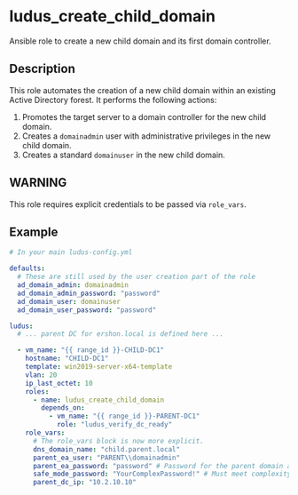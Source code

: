 # ludus_create_child_domain

Ansible role to create a new child domain and its first domain controller.

## Description
This role automates the creation of a new child domain within an existing Active Directory forest. It performs the following actions:
1.  Promotes the target server to a domain controller for the new child domain.
2.  Creates a `domainadmin` user with administrative privileges in the new child domain.
3.  Creates a standard `domainuser` in the new child domain.

## WARNING
This role requires explicit credentials to be passed via `role_vars`.

## Example

```yaml
# In your main ludus-config.yml

defaults:
  # These are still used by the user creation part of the role
  ad_domain_admin: domainadmin
  ad_domain_admin_password: "password"
  ad_domain_user: domainuser
  ad_domain_user_password: "password"

ludus:
  # ... parent DC for ershon.local is defined here ...

  - vm_name: "{{ range_id }}-CHILD-DC1"
    hostname: "CHILD-DC1"
    template: win2019-server-x64-template
    vlan: 20
    ip_last_octet: 10
    roles:
      - name: ludus_create_child_domain
        depends_on:
          - vm_name: "{{ range_id }}-PARENT-DC1"
            role: "ludus_verify_dc_ready"
    role_vars:
      # The role_vars block is now more explicit.
      dns_domain_name: "child.parent.local"
      parent_ea_user: "PARENT\\domainadmin"
      parent_ea_password: "password" # Password for the parent domain admin
      safe_mode_password: "YourComplexPassword!" # Must meet complexity requirements
      parent_dc_ip: "10.2.10.10"
```
